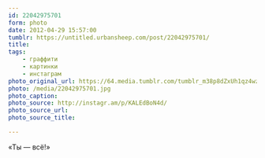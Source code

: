 ```yaml
---
id: 22042975701
form: photo
date: 2012-04-29 15:57:00
tumblr: https://untitled.urbansheep.com/post/22042975701/
title:
tags:
    - граффити
    - картинки
    - инстаграм
photo_original_url: https://64.media.tumblr.com/tumblr_m38p8dZxUh1qz4wzio1_640.jpg
photo: /media/22042975701.jpg
photo_caption: 
photo_source: http://instagr.am/p/KALEdBoN4d/
photo_source_url:
photo_source_title:

---
```


<p>«Ты — всё!»</p>
